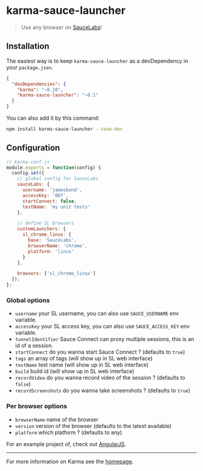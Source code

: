 # karma-sauce-launcher

> Use any browser on [SauceLabs](https://saucelabs.com/)!


## Installation

The easiest way is to keep `karma-sauce-launcher` as a devDependency in your `package.json`.
```json
{
  "devDependencies": {
    "karma": "~0.10",
    "karma-sauce-launcher": "~0.1"
  }
}
```

You can also add it by this command:
```bash
npm install karma-sauce-launcher --save-dev
```


## Configuration

```js
// karma.conf.js
module.exports = function(config) {
  config.set({
    // global config for SauceLabs
    sauceLabs: {
      username: 'jamesbond',
      accessKey: '007',
      startConnect: false,
      testName: 'my unit tests'
    },

    // define SL browsers
    customLaunchers: {
      sl_chrome_linux: {
        base: 'SauceLabs',
        browserName: 'chrome',
        platform: 'linux'
      }
    },

    browsers: ['sl_chrome_linux']
  });
};
```

### Global options
- `username` your SL username, you can also use `SAUCE_USERNAME` env variable.
- `accessKey` your SL access key, you can also use `SAUCE_ACCESS_KEY` env variable.
- `tunnelIdentifier` Sauce Connect can proxy multiple sessions, this is an id of a session.
- `startConnect` do you wanna start Sauce Connect ? (defaults to `true`)
- `tags` an array of tags (will show up in SL web interface)
- `testName` test name (will show up in SL web interface)
- `build` build id (will show up in SL web interface)
- `recordVideo` do you wanna record video of the session ? (defaults to `false`)
- `recordScreenshots` do you wanna take screenshots ? (defaults to `true`)


### Per browser options
- `browserName` name of the browser
- `version` version of the browser (defaults to the latest available)
- `platform` which platform ? (defaults to any)

For an example project of, check out [AngularJS](https://github.com/angular/angular.js/blob/master/.travis.yml).


----

For more information on Karma see the [homepage](http://karma-runner.github.com).
